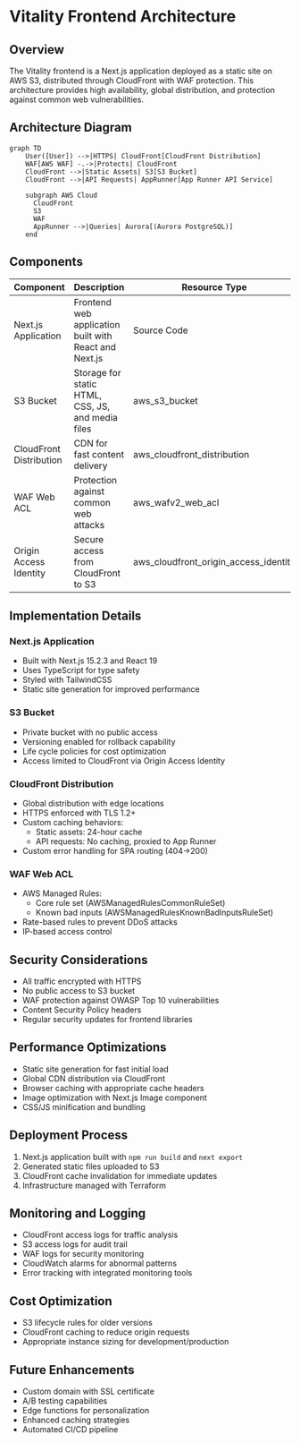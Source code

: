 # Vitality Frontend Architecture

## Overview

The Vitality frontend is a Next.js application deployed as a static site on AWS S3, distributed through CloudFront with WAF protection. This architecture provides high availability, global distribution, and protection against common web vulnerabilities.

## Architecture Diagram

```mermaid
graph TD
    User([User]) -->|HTTPS| CloudFront[CloudFront Distribution]
    WAF[AWS WAF] -.->|Protects| CloudFront
    CloudFront -->|Static Assets| S3[S3 Bucket]
    CloudFront -->|API Requests| AppRunner[App Runner API Service]
    
    subgraph AWS Cloud
      CloudFront
      S3
      WAF
      AppRunner -->|Queries| Aurora[(Aurora PostgreSQL)]
    end
```

## Components

| Component | Description | Resource Type |
|-----------|-------------|---------------|
| Next.js Application | Frontend web application built with React and Next.js | Source Code |
| S3 Bucket | Storage for static HTML, CSS, JS, and media files | aws_s3_bucket |
| CloudFront Distribution | CDN for fast content delivery | aws_cloudfront_distribution |
| WAF Web ACL | Protection against common web attacks | aws_wafv2_web_acl |
| Origin Access Identity | Secure access from CloudFront to S3 | aws_cloudfront_origin_access_identity |

## Implementation Details

### Next.js Application

- Built with Next.js 15.2.3 and React 19
- Uses TypeScript for type safety
- Styled with TailwindCSS
- Static site generation for improved performance

### S3 Bucket

- Private bucket with no public access
- Versioning enabled for rollback capability
- Life cycle policies for cost optimization
- Access limited to CloudFront via Origin Access Identity

### CloudFront Distribution

- Global distribution with edge locations
- HTTPS enforced with TLS 1.2+
- Custom caching behaviors:
  - Static assets: 24-hour cache
  - API requests: No caching, proxied to App Runner
- Custom error handling for SPA routing (404→200)

### WAF Web ACL

- AWS Managed Rules:
  - Core rule set (AWSManagedRulesCommonRuleSet)
  - Known bad inputs (AWSManagedRulesKnownBadInputsRuleSet)
- Rate-based rules to prevent DDoS attacks
- IP-based access control

## Security Considerations

- All traffic encrypted with HTTPS
- No public access to S3 bucket
- WAF protection against OWASP Top 10 vulnerabilities
- Content Security Policy headers
- Regular security updates for frontend libraries

## Performance Optimizations

- Static site generation for fast initial load
- Global CDN distribution via CloudFront
- Browser caching with appropriate cache headers
- Image optimization with Next.js Image component
- CSS/JS minification and bundling

## Deployment Process

1. Next.js application built with `npm run build` and `next export`
2. Generated static files uploaded to S3
3. CloudFront cache invalidation for immediate updates
4. Infrastructure managed with Terraform

## Monitoring and Logging

- CloudFront access logs for traffic analysis
- S3 access logs for audit trail
- WAF logs for security monitoring
- CloudWatch alarms for abnormal patterns
- Error tracking with integrated monitoring tools

## Cost Optimization

- S3 lifecycle rules for older versions
- CloudFront caching to reduce origin requests
- Appropriate instance sizing for development/production

## Future Enhancements

- Custom domain with SSL certificate
- A/B testing capabilities
- Edge functions for personalization
- Enhanced caching strategies
- Automated CI/CD pipeline 